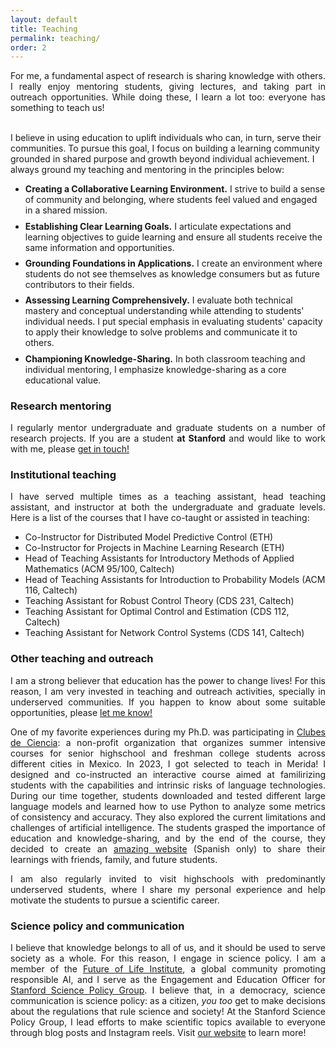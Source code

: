 ```yaml
---
layout: default
title: Teaching
permalink: teaching/
order: 2
---
```


<p style="text-align: justify;"> For me, a fundamental aspect of research is sharing knowledge with others. I really enjoy mentoring students, giving lectures, and taking part in outreach opportunities. While doing these, I learn a lot too: everyone has something to teach us! <br> <br>

I believe in using education to uplift individuals who can, in turn, serve their communities. To pursue this goal, I focus on building a learning community grounded in shared purpose and growth beyond individual achievement. I always ground my teaching and mentoring in the principles below:</p>

<ul class="teaching-principles">
<li style="margin-bottom: 0.6em;"><strong>Creating a Collaborative Learning Environment.</strong> I strive to build a sense of community and belonging, where students feel valued and engaged in a shared mission.</li>

<li style="margin-bottom: 0.6em;"><strong>Establishing Clear Learning Goals.</strong> I articulate expectations and learning objectives to guide learning and ensure all students receive the same information and opportunities.</li>

<li style="margin-bottom: 0.6em;"><strong>Grounding Foundations in Applications.</strong> I create an environment where students do not see themselves as knowledge consumers but as future contributors to their fields.</li>

<li style="margin-bottom: 0.6em;"><strong>Assessing Learning Comprehensively.</strong> I evaluate both technical mastery and conceptual understanding while attending to students' individual needs. I put special emphasis in evaluating students' capacity to apply their knowledge to solve problems and communicate it to others.</li>

<li style="margin-bottom: 0.6em;"><strong>Championing Knowledge-Sharing.</strong> In both classroom teaching and individual mentoring, I emphasize knowledge-sharing as a core educational value.</li>
</ul>

<h3> Research mentoring </h3>

<p style="text-align: justify;"> I regularly mentor undergraduate and graduate students on a number of research projects. If you are a student <b>at Stanford</b> and would like to work with me, please <a href= "mailto:camoalon@stanford.edu"> get in touch!</a> </p>

<h3> Institutional teaching </h3>

<p style="text-align: justify;"> I have served multiple times as a teaching assistant, head teaching assistant, and instructor at both the undergraduate and graduate levels. Here is a list of the courses that I have co-taught or assisted in teaching: </p>

- Co-Instructor for Distributed Model Predictive Control (ETH)
- Co-Instructor for Projects in Machine Learning Research (ETH)
- Head of Teaching Assistants for Introductory Methods of Applied Mathematics (ACM 95/100, Caltech) 
- Head of Teaching Assistants for Introduction to Probability Models (ACM 116, Caltech)
- Teaching Assistant for Robust Control Theory (CDS 231, Caltech)
- Teaching Assistant for Optimal Control and Estimation (CDS 112, Caltech)
- Teaching Assistant for Network Control Systems (CDS 141, Caltech)

<h3> Other teaching and outreach </h3>

<p style="text-align: justify;"> I am a strong believer that education has the power to change lives! For this reason, I am very invested in teaching and outreach activities, specially in underserved communities. If you happen to know about some suitable opportunities, please <a href= "mailto:camoalon@stanford.edu"> let me know!</a> </p>

<p style="text-align: justify;"> One of my favorite experiences during my Ph.D. was participating in <a href= "https://clubesdeciencia.mx"> Clubes de Ciencia</a>: a non-profit organization that organizes summer intensive courses for senior highschool and freshman college students across different cities in Mexico. In 2023, I got selected to teach in Merida! I designed and co-instructed an interactive  course aimed at familirizing students with the capabilities and intrinsic risks of language technologies. During our time together, students downloaded and tested different large language models and learned how to use Python to analyze some metrics of consistency and accuracy. They also explored the current limitations and challenges of artificial intelligence. The students grasped the importance of education and knowledge-sharing, and by the end of the course, they decided to create an <a href="https://sites.google.com/view/hablando-con-la-maquina-cdcmx/miembros-del-club?authuser=1"> amazing website</a> (Spanish only) to share their learnings with friends, family, and future students. </p>

<p style="text-align: justify;"> I am also regularly invited to visit highschools with predominantly underserved students, where I share my personal experience and help motivate the students to pursue a scientific career. </p>

<h3> Science policy and communication </h3>

<p style="text-align: justify;"> I believe that knowledge belongs to all of us, and it should be used to serve society as a whole. For this reason, I engage in science policy. I am a member of the <a href="https://futureoflife.org/our-mission/">Future of Life Institute</a>, a global community promoting responsible AI, and I serve as the Engagement and Education Officer for <a href="https://stanfordscipol.org">Stanford Science Policy Group</a>. I believe that, in a democracy, science communication is science policy: as a citizen, <i>you too</i> get to make decisions about the regulations that rule science and society! At the Stanford Science Policy Group, I lead efforts to make scientific topics available to everyone through blog posts and Instagram reels. Visit <a href="https://stanfordscipol.org">our website</a> to learn more! </p>